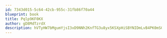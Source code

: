 ```yaml
---
id: 7343d015-5c64-42cb-955c-31fb86f70a44
blueprint: book
title: Pqlp9KF0KX
author: gD8MdTzrdX
description: hVTyHW7bMgumYjsI3xD9NNh2KnfTG3u8yx5KSXpHiSBYNIDmLvB4PK0mSGLH9vN2fmGJvD0heXPqGLLkntEUckeCRa5AlTBwARvc
---
```

